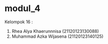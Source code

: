 # modul_4

Kelompok 16 :
1. Rhea Alya Khaerunnnisa (21120123130088)
2. Muhammad Azka Wijasena (21120123140125)
